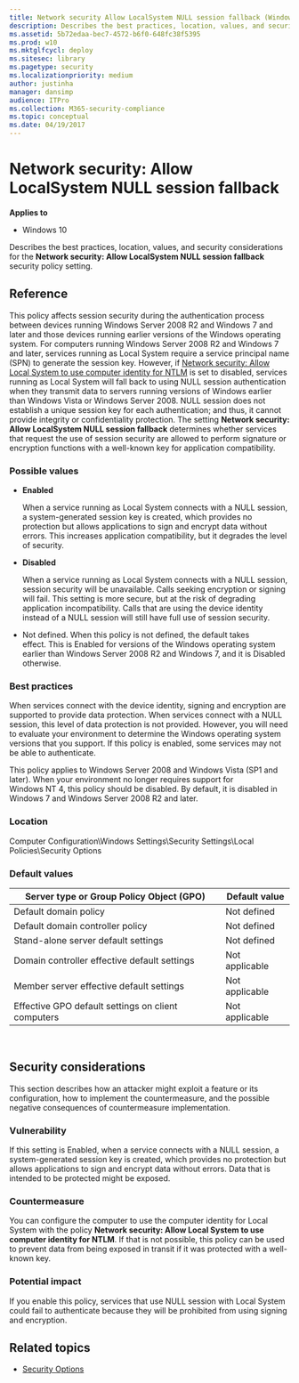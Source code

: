 ```yaml
---
title: Network security Allow LocalSystem NULL session fallback (Windows 10)
description: Describes the best practices, location, values, and security considerations for the Network security Allow LocalSystem NULL session fallback security policy setting.
ms.assetid: 5b72edaa-bec7-4572-b6f0-648fc38f5395
ms.prod: w10
ms.mktglfcycl: deploy
ms.sitesec: library
ms.pagetype: security
ms.localizationpriority: medium
author: justinha
manager: dansimp
audience: ITPro
ms.collection: M365-security-compliance
ms.topic: conceptual
ms.date: 04/19/2017
---
```


# Network security: Allow LocalSystem NULL session fallback

**Applies to**
-   Windows 10

Describes the best practices, location, values, and security considerations for the **Network security: Allow LocalSystem NULL session fallback** security policy setting.

## Reference

This policy affects session security during the authentication process between devices running Windows Server 2008 R2 and Windows 7 and later and those devices running earlier versions of the Windows operating system. For computers running Windows Server 2008 R2 and Windows 7 and later, services running as Local System require a service principal name (SPN) to generate the session key. However, if [Network security: Allow Local System to use computer identity for NTLM](network-security-allow-local-system-to-use-computer-identity-for-ntlm.md) is set to disabled, services running as Local 
System will fall back to using NULL session authentication when they transmit data to servers running versions of Windows earlier than Windows Vista or Windows Server 2008. NULL session does not establish a unique session key for each authentication; and thus, it cannot provide integrity or confidentiality protection. The setting **Network security: Allow LocalSystem NULL session fallback** determines whether services that request the use of session security are allowed to perform signature or encryption functions with a well-known key for application compatibility.

### Possible values

-   **Enabled**

    When a service running as Local System connects with a NULL session, a system-generated session key is created, which provides no protection but allows applications to sign and encrypt data without errors. This increases application compatibility, but it degrades the level of security.

-   **Disabled**

    When a service running as Local System connects with a NULL session, session security will be unavailable. Calls seeking encryption or signing will fail. This setting is more secure, but at the risk of degrading application incompatibility. Calls that are using the device identity instead of a 
    NULL session will still have full use of session security.

-   Not defined. When this policy is not defined, the default takes effect. This is Enabled for versions of the Windows operating system earlier than Windows Server 2008 R2 and Windows 7, and it is Disabled otherwise.

### Best practices

When services connect with the device identity, signing and encryption are supported to provide data protection. When services connect with a NULL session, this level of data protection is not provided. However, you will need to evaluate your environment to determine the Windows operating system versions that you support. If this policy is enabled, some services may not be able to authenticate.

This policy applies to Windows Server 2008 and Windows Vista (SP1 and later). When your environment no longer requires support for Windows NT 4, this policy should be disabled. By default, it is disabled in Windows 7 and Windows Server 2008 R2 and later.

### Location

Computer Configuration\\Windows Settings\\Security Settings\\Local Policies\\Security Options

### Default values

| Server type or Group Policy Object (GPO) | Default value |
| - | - |
| Default domain policy| Not defined| 
| Default domain controller policy | Not defined| 
| Stand-alone server default settings | Not defined| 
| Domain controller effective default settings | Not applicable| 
| Member server effective default settings | Not applicable |
| Effective GPO default settings on client computers | Not applicable| 
 
## Security considerations

This section describes how an attacker might exploit a feature or its configuration, how to implement the countermeasure, and the possible negative consequences of countermeasure implementation.

### Vulnerability

If this setting is Enabled, when a service connects with a NULL session, a system-generated session key is created, which provides no protection but allows applications to sign and encrypt data without errors. Data that is intended to be protected might be exposed.

### Countermeasure

You can configure the computer to use the computer identity for Local System with the policy **Network security: Allow Local System to use computer identity for NTLM**. If that is not possible, this policy can be used to prevent data from being exposed in transit if it was protected with a well-known key.

### Potential impact

If you enable this policy, services that use NULL session with Local System could fail to authenticate because they will be prohibited from using signing and encryption.

## Related topics

- [Security Options](security-options.md)
